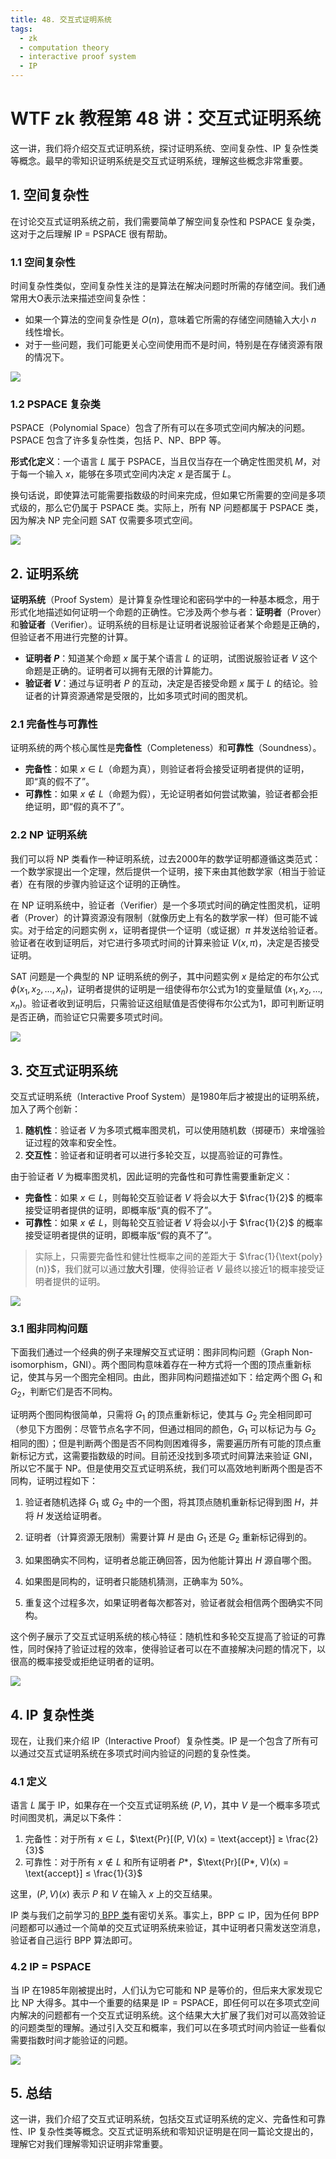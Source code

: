 ```yaml
---
title: 48. 交互式证明系统
tags:
  - zk
  - computation theory
  - interactive proof system
  - IP
---
```


# WTF zk 教程第 48 讲：交互式证明系统

这一讲，我们将介绍交互式证明系统，探讨证明系统、空间复杂性、IP 复杂性类等概念。最早的零知识证明系统是交互式证明系统，理解这些概念非常重要。

## 1. 空间复杂性

在讨论交互式证明系统之前，我们需要简单了解空间复杂性和 PSPACE 复杂类，这对于之后理解 IP = PSPACE 很有帮助。

### 1.1 空间复杂性

时间复杂性类似，空间复杂性关注的是算法在解决问题时所需的存储空间。我们通常用大O表示法来描述空间复杂性：

- 如果一个算法的空间复杂性是 $O(n)$，意味着它所需的存储空间随输入大小 $n$ 线性增长。
- 对于一些问题，我们可能更关心空间使用而不是时间，特别是在存储资源有限的情况下。

![](./img/48-1.png)

### 1.2 PSPACE 复杂类

PSPACE（Polynomial Space）包含了所有可以在多项式空间内解决的问题。PSPACE 包含了许多复杂性类，包括 P、NP、BPP 等。

**形式化定义**：一个语言 $L$ 属于 PSPACE，当且仅当存在一个确定性图灵机 $M$，对于每一个输入 $x$，能够在多项式空间内决定 $x$ 是否属于 $L$。

换句话说，即使算法可能需要指数级的时间来完成，但如果它所需要的空间是多项式级的，那么它仍属于 PSPACE 类。实际上，所有 NP 问题都属于 PSPACE 类，因为解决 NP 完全问题 SAT 仅需要多项式空间。

![](./img/48-2.png)

## 2. 证明系统

**证明系统**（Proof System）是计算复杂性理论和密码学中的一种基本概念，用于形式化地描述如何证明一个命题的正确性。它涉及两个参与者：**证明者**（Prover）和**验证者**（Verifier）。证明系统的目标是让证明者说服验证者某个命题是正确的，但验证者不用进行完整的计算。

- **证明者 $P$**：知道某个命题 $x$ 属于某个语言 $L$ 的证明，试图说服验证者 $V$ 这个命题是正确的。证明者可以拥有无限的计算能力。
- **验证者 $V$**：通过与证明者 $P$ 的互动，决定是否接受命题 $x$ 属于 $L$ 的结论。验证者的计算资源通常是受限的，比如多项式时间的图灵机。

### 2.1 完备性与可靠性

证明系统的两个核心属性是**完备性**（Completeness）和**可靠性**（Soundness）。

- **完备性**：如果 $x \in L$（命题为真），则验证者将会接受证明者提供的证明，即“真的假不了”。
- **可靠性**：如果 $x \notin L$（命题为假），无论证明者如何尝试欺骗，验证者都会拒绝证明，即“假的真不了”。

### 2.2 NP 证明系统

我们可以将 NP 类看作一种证明系统，过去2000年的数学证明都遵循这类范式：一个数学家提出一个定理，然后提供一个证明，接下来由其他数学家（相当于验证者）在有限的步骤内验证这个证明的正确性。

在 NP 证明系统中，验证者（Verifier）是一个多项式时间的确定性图灵机，证明者（Prover）的计算资源没有限制（就像历史上有名的数学家一样）但可能不诚实。对于给定的问题实例 $x$，证明者提供一个证明（或证据）$`\pi`$ 并发送给验证者。验证者在收到证明后，对它进行多项式时间的计算来验证 $V(x, \pi)$，决定是否接受证明。

SAT 问题是一个典型的 NP 证明系统的例子，其中问题实例 $x$ 是给定的布尔公式 $\phi(x_1, x_2, \ldots, x_n)$，证明者提供的证明是一组使得布尔公式为1的变量赋值 $(x_1, x_2, \ldots, x_n)$。验证者收到证明后，只需验证这组赋值是否使得布尔公式为1，即可判断证明是否正确，而验证它只需要多项式时间。

![](./img/48-3.png)

## 3. 交互式证明系统

交互式证明系统（Interactive Proof System）是1980年后才被提出的证明系统，加入了两个创新：

1. **随机性**：验证者 $V$ 为多项式概率图灵机，可以使用随机数（掷硬币）来增强验证过程的效率和安全性。
2. **交互性**：验证者和证明者可以进行多轮交互，以提高验证的可靠性。

由于验证者 $V$ 为概率图灵机，因此证明的完备性和可靠性需要重新定义：

- **完备性**：如果 $x \in L$，则每轮交互验证者 $V$ 将会以大于 $\frac{1}{2}$ 的概率接受证明者提供的证明，即概率版“真的假不了”。
- **可靠性**：如果 $x \notin L$，则每轮交互验证者 $V$ 将会以小于 $\frac{1}{2}$ 的概率接受证明者提供的证明，即概率版“假的真不了”。

>  实际上，只需要完备性和健壮性概率之间的差距大于 $\frac{1}{\text{poly}(n)}$，我们就可以通过**放大引理**，使得验证者 $V$ 最终以接近1的概率接受证明者提供的证明。

![](./img/48-4.png)

### 3.1 图非同构问题

下面我们通过一个经典的例子来理解交互式证明：图非同构问题（Graph Non-isomorphism，GNI）。两个图同构意味着存在一种方式将一个图的顶点重新标记，使其与另一个图完全相同。由此，图非同构问题描述如下：给定两个图 $G_1$ 和 $G_2$，判断它们是否不同构。

证明两个图同构很简单，只需将 $G_1$ 的顶点重新标记，使其与 $G_2$ 完全相同即可（参见下方图例：尽管节点名字不同，但通过相同的颜色，$`G_1`$ 可以标记为与 $G_2$ 相同的图）；但是判断两个图是否不同构则困难得多，需要遍历所有可能的顶点重新标记方式，这需要指数级的时间。目前还没找到多项式时间算法来验证 GNI，所以它不属于 NP。但是使用交互式证明系统，我们可以高效地判断两个图是否不同构，证明过程如下：

1. 验证者随机选择 $G_1$ 或 $G_2$ 中的一个图，将其顶点随机重新标记得到图 $H$，并将 $H$ 发送给证明者。

2. 证明者（计算资源无限制）需要计算 $H$ 是由 $G_1$ 还是 $G_2$ 重新标记得到的。

3. 如果图确实不同构，证明者总能正确回答，因为他能计算出 $H$ 源自哪个图。

4. 如果图是同构的，证明者只能随机猜测，正确率为 50%。

5. 重复这个过程多次，如果证明者每次都答对，验证者就会相信两个图确实不同构。

这个例子展示了交互式证明系统的核心特征：随机性和多轮交互提高了验证的可靠性，同时保持了验证过程的效率，使得验证者可以在不直接解决问题的情况下，以很高的概率接受或拒绝证明者的证明。

![](./img/48-5.png)

## 4. IP 复杂性类

现在，让我们来介绍 IP（Interactive Proof）复杂性类。IP 是一个包含了所有可以通过交互式证明系统在多项式时间内验证的问题的复杂性类。

### 4.1 定义

语言 $L$ 属于 $\text{IP}$，如果存在一个交互式证明系统 $(P, V)$，其中 $V$ 是一个概率多项式时间图灵机，满足以下条件：

1. 完备性：对于所有 $x \in L$，$`\text{Pr}[(P, V)(x) = \text{accept}] ≥ \frac{2}{3}`$
2. 可靠性：对于所有 $x \notin L$ 和所有证明者 $P*$，$`\text{Pr}[(P*, V)(x) = \text{accept}] ≤ \frac{1}{3}`$

这里，$`(P, V)(x)`$ 表示 $P$ 和 $V$ 在输入 $x$ 上的交互结果。

$\text{IP}$ 类与我们之前学习的[ $`\text{BPP}`$ 类](https://github.com/zhengqian8958/WTF-zk/tree/main/47_ProbComputation#2-bpp%E7%B1%BB)有密切关系。事实上，$`\text{BPP} \subseteq \text{IP}`$，因为任何 $\text{BPP}$ 问题都可以通过一个简单的交互式证明系统来验证，其中证明者只需发送空消息，验证者自己运行 $\text{BPP}$ 算法即可。

### 4.2 IP = PSPACE

当 $\text{IP}$ 在1985年刚被提出时，人们认为它可能和 $\text{NP}$ 是等价的，但后来大家发现它比 $\text{NP}$ 大得多。其中一个重要的结果是 $\text{IP} = \text{PSPACE}$，即任何可以在多项式空间内解决的问题都有一个交互式证明系统。这个结果大大扩展了我们对可以高效验证的问题类型的理解。通过引入交互和概率，我们可以在多项式时间内验证一些看似需要指数时间才能验证的问题。

![](./img/48-6.png)

## 5. 总结

这一讲，我们介绍了交互式证明系统，包括交互式证明系统的定义、完备性和可靠性、IP 复杂性类等概念。交互式证明系统和零知识证明是在同一篇论文提出的，理解它对我们理解零知识证明非常重要。
